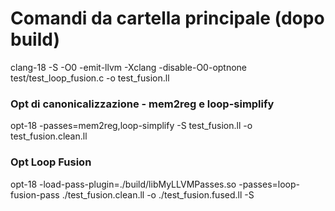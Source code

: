 # Comandi da cartella principale (dopo build)
clang-18 -S -O0 -emit-llvm -Xclang -disable-O0-optnone test/test_loop_fusion.c -o test_fusion.ll
### Opt di canonicalizzazione - mem2reg e loop-simplify
opt-18 -passes=mem2reg,loop-simplify -S test_fusion.ll -o test_fusion.clean.ll
### Opt Loop Fusion
opt-18 -load-pass-plugin=./build/libMyLLVMPasses.so -passes=loop-fusion-pass ./test_fusion.clean.ll -o ./test_fusion.fused.ll -S